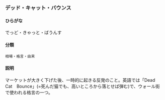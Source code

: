<div style="display:none;">

## [あ行](securities-terms?id=あ行)
## [か行](securities-terms?id=か行)
## [さ行](securities-terms?id=さ行)
## [た行](securities-terms?id=た行)

</div>

### デッド・キャット・バウンス

#### ひらがな

でっど・きゃっと・ばうんす

#### 分類

`相場・格言・由来`

#### 説明

マーケットが大きく下げた後、一時的に起きる反発のこと。英語では「Dead　Cat　Bounce」(=死んだ猫でも、高いところから落とせば弾む)で、ウォール街で使われる格言の一つ。

<div style="display:none;">

## [な行](securities-terms?id=な行)
## [は行](securities-terms?id=は行)
## [ま行](securities-terms?id=ま行)
## [や行](securities-terms?id=や行)
## [ら行](securities-terms?id=ら行)
## [わ行](securities-terms?id=わ行)
## [英数字・記号](securities-terms?id=英数字・記号)

</div>

